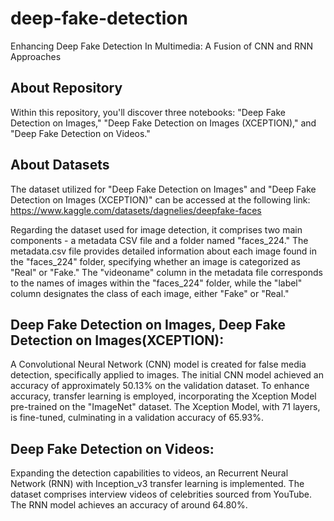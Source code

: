 # deep-fake-detection
Enhancing Deep Fake Detection In Multimedia: A Fusion of CNN and RNN Approaches

## About Repository
Within this repository, you'll discover three notebooks: "Deep Fake Detection on Images," "Deep Fake Detection on Images (XCEPTION)," and "Deep Fake Detection on Videos."

## About Datasets
The dataset utilized for "Deep Fake Detection on Images" and "Deep Fake Detection on Images (XCEPTION)" can be accessed at the following link: https://www.kaggle.com/datasets/dagnelies/deepfake-faces

Regarding the dataset used for image detection, it comprises two main components - a metadata CSV file and a folder named "faces_224." The metadata.csv file provides detailed information about each image found in the "faces_224" folder, specifying whether an image is categorized as "Real" or "Fake." The "videoname" column in the metadata file corresponds to the names of images within the "faces_224" folder, while the "label" column designates the class of each image, either "Fake" or "Real."

## Deep Fake Detection on Images, Deep Fake Detection on Images(XCEPTION):
A Convolutional Neural Network (CNN) model is created for false media detection, specifically applied to images. The initial CNN model achieved an accuracy of approximately 50.13% on the validation dataset. To enhance accuracy, transfer learning is employed, incorporating the Xception Model pre-trained on the "ImageNet" dataset. The Xception Model, with 71 layers, is fine-tuned, culminating in a validation accuracy of 65.93%.

## Deep Fake Detection on Videos:
Expanding the detection capabilities to videos, an Recurrent Neural Network (RNN) with Inception_v3 transfer learning is implemented. The dataset comprises interview videos of celebrities sourced from YouTube. The RNN model achieves an accuracy of around 64.80%.
